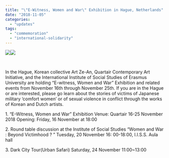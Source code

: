 ```yaml
---
title: "\"E-Witness, Women and War\" Exhibition in Hague, Netherlands"
date: "2018-11-05"
categories: 
  - "updates"
tags: 
  - "commemoration"
  - "international-solidarity"
---
```


[![](http://womenandwar.net/kr/wp-content/uploads/2018/11/E-Witness-헤이그-홍보옆서-1-212x300.jpg)](http://womenandwar.net/kr/wp-content/uploads/2018/11/E-Witness-헤이그-홍보옆서-1.jpg)[![](http://womenandwar.net/kr/wp-content/uploads/2018/11/E-Witness-헤이그-홍보옆서-2-212x300.jpg)](http://womenandwar.net/kr/wp-content/uploads/2018/11/E-Witness-헤이그-홍보옆서-2.jpg)

 

In the Hague, Korean collective Art Ze-An, Quartair Contemporary Art Initiative, and the International Institute of Social Studies of Erasmus University are holding “E-witness, Women and War” Exhibition and related events from November 16th through November 25th. If you are in the Hague or are interested, please go learn about the stories of victims of Japanese military ‘comfort women’ or of sexual violence in conflict through the works of Korean and Dutch artists.

1\. “E-Witness, Women and War” Exhibition Venue: Quartair 16-25 November 2018 Opening: Friday, 16 November at 18:00

2\. Round table discussion at the Institute of Social Studies “Women and War : Beyond Victimhood ? ” Tuesday, 20 November 16: 00-18:00, I.I.S.S. Aula hall

3\. Dark City Tour(Urban Safari) Saturday, 24 November 11:00~13:00
